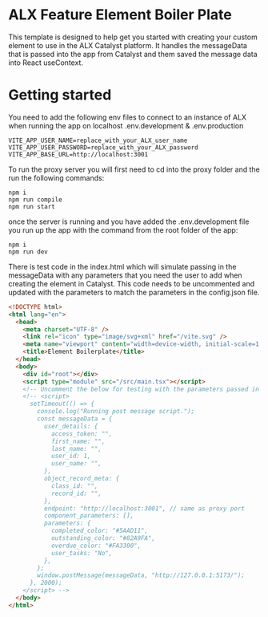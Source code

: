 # ALX Feature Element Boiler Plate

This template is designed to help get you started with creating your custom element to use in the ALX Catalyst platform. It handles the messageData that is passed into the app from Catalyst and them saved the message data into React useContext.

# Getting started

You need to add the following env files to connect to an instance of ALX when running the app on localhost
.env.development & .env.production

```
VITE_APP_USER_NAME=replace_with_your_ALX_user_name
VITE_APP_USER_PASSWORD=replace_with_your_ALX_password
VITE_APP_BASE_URL=http://localhost:3001
```

To run the proxy server you will first need to cd into the proxy folder and the run the following commands:

```
npm i
npm run compile
npm run start
```

once the server is running and you have added the .env.development file you run up the app with the command from the root folder of the app:

```
npm i
npm run dev
```

There is test code in the index.html which will simulate passing in the messageData with any parameters that you need the user to add when creating the element in Catalyst. This code needs to be uncommented and updated with the parameters to match the parameters in the config.json file.

```html
<!DOCTYPE html>
<html lang="en">
  <head>
    <meta charset="UTF-8" />
    <link rel="icon" type="image/svg+xml" href="/vite.svg" />
    <meta name="viewport" content="width=device-width, initial-scale=1.0" />
    <title>Element Boilerplate</title>
  </head>
  <body>
    <div id="root"></div>
    <script type="module" src="/src/main.tsx"></script>
    <!-- Uncomment the below for testing with the parameters passed in to the messageData -->
    <!-- <script>
      setTimeout(() => {
        console.log("Running post message script.");
        const messageData = {
          user_details: {
            access_token: "",
            first_name: "",
            last_name: "",
            user_id: 1,
            user_name: "",
          },
          object_record_meta: {
            class_id: "",
            record_id: "",
          },
          endpoint: "http://localhost:3001", // same as proxy port
          component_parameters: [],
          parameters: {
            completed_color: "#5AAD11",
            outstanding_color: "#82A9FA",
            overdue_color: "#FA3300",
            user_tasks: "No",
          },
        };
        window.postMessage(messageData, "http://127.0.0.1:5173/");
      }, 2000);
    </script> -->
  </body>
</html>
```
